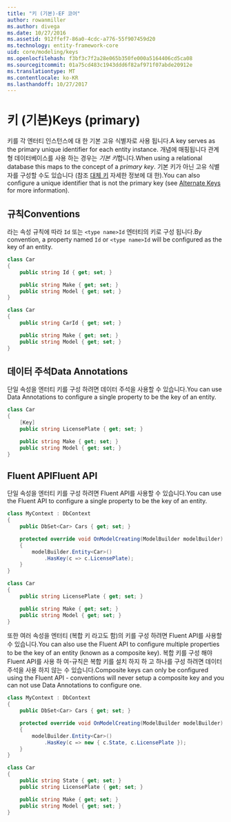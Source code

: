```yaml
---
title: "키 (기본)-EF 코어"
author: rowanmiller
ms.author: divega
ms.date: 10/27/2016
ms.assetid: 912ffef7-86a0-4cdc-a776-55f907459d20
ms.technology: entity-framework-core
uid: core/modeling/keys
ms.openlocfilehash: f3bf3c7f2a28e065b350fe000a5164406cd5ca08
ms.sourcegitcommit: 01a75cd483c1943ddd6f82af971f07abde20912e
ms.translationtype: MT
ms.contentlocale: ko-KR
ms.lasthandoff: 10/27/2017
---
```

# <a name="keys-primary"></a><span data-ttu-id="2640c-102">키 (기본)</span><span class="sxs-lookup"><span data-stu-id="2640c-102">Keys (primary)</span></span>

<span data-ttu-id="2640c-103">키를 각 엔터티 인스턴스에 대 한 기본 고유 식별자로 사용 됩니다.</span><span class="sxs-lookup"><span data-stu-id="2640c-103">A key serves as the primary unique identifier for each entity instance.</span></span> <span data-ttu-id="2640c-104">개념에 매핑됩니다 관계형 데이터베이스를 사용 하는 경우는 *기본 키*합니다.</span><span class="sxs-lookup"><span data-stu-id="2640c-104">When using a relational database this maps to the concept of a *primary key*.</span></span> <span data-ttu-id="2640c-105">기본 키가 아닌 고유 식별자를 구성할 수도 있습니다 (참조 [대체 키](alternate-keys.md) 자세한 정보에 대 한).</span><span class="sxs-lookup"><span data-stu-id="2640c-105">You can also configure a unique identifier that is not the primary key (see [Alternate Keys](alternate-keys.md) for more information).</span></span>

## <a name="conventions"></a><span data-ttu-id="2640c-106">규칙</span><span class="sxs-lookup"><span data-stu-id="2640c-106">Conventions</span></span>

<span data-ttu-id="2640c-107">라는 속성 규칙에 따라 `Id` 또는 `<type name>Id` 엔터티의 키로 구성 됩니다.</span><span class="sxs-lookup"><span data-stu-id="2640c-107">By convention, a property named `Id` or `<type name>Id` will be configured as the key of an entity.</span></span>

<!-- [!code-csharp[Main](samples/core/Modeling/Conventions/Samples/KeyId.cs?highlight=3)] -->
``` csharp
class Car
{
    public string Id { get; set; }

    public string Make { get; set; }
    public string Model { get; set; }
}
```

<!-- [!code-csharp[Main](samples/core/Modeling/Conventions/Samples/KeyTypeNameId.cs?highlight=3)] -->
``` csharp
class Car
{
    public string CarId { get; set; }

    public string Make { get; set; }
    public string Model { get; set; }
}
```

## <a name="data-annotations"></a><span data-ttu-id="2640c-108">데이터 주석</span><span class="sxs-lookup"><span data-stu-id="2640c-108">Data Annotations</span></span>

<span data-ttu-id="2640c-109">단일 속성을 엔터티 키를 구성 하려면 데이터 주석을 사용할 수 있습니다.</span><span class="sxs-lookup"><span data-stu-id="2640c-109">You can use Data Annotations to configure a single property to be the key of an entity.</span></span>

<!-- [!code-csharp[Main](samples/core/Modeling/DataAnnotations/Samples/KeySingle.cs?highlight=3,4)] -->
``` csharp
class Car
{
    [Key]
    public string LicensePlate { get; set; }

    public string Make { get; set; }
    public string Model { get; set; }
}
```

## <a name="fluent-api"></a><span data-ttu-id="2640c-110">Fluent API</span><span class="sxs-lookup"><span data-stu-id="2640c-110">Fluent API</span></span>

<span data-ttu-id="2640c-111">단일 속성을 엔터티 키를 구성 하려면 Fluent API를 사용할 수 있습니다.</span><span class="sxs-lookup"><span data-stu-id="2640c-111">You can use the Fluent API to configure a single property to be the key of an entity.</span></span>

<!-- [!code-csharp[Main](samples/core/Modeling/FluentAPI/Samples/KeySingle.cs?highlight=7,8)] -->
``` csharp
class MyContext : DbContext
{
    public DbSet<Car> Cars { get; set; }

    protected override void OnModelCreating(ModelBuilder modelBuilder)
    {
        modelBuilder.Entity<Car>()
            .HasKey(c => c.LicensePlate);
    }
}

class Car
{
    public string LicensePlate { get; set; }

    public string Make { get; set; }
    public string Model { get; set; }
}
```

<span data-ttu-id="2640c-112">또한 여러 속성을 엔터티 (복합 키 라고도 함)의 키를 구성 하려면 Fluent API를 사용할 수 있습니다.</span><span class="sxs-lookup"><span data-stu-id="2640c-112">You can also use the Fluent API to configure multiple properties to be the key of an entity (known as a composite key).</span></span> <span data-ttu-id="2640c-113">복합 키를 구성 해야 Fluent API를 사용 하 여-규칙은 복합 키를 설치 하지 하 고 하나를 구성 하려면 데이터 주석을 사용 하지 않는 수 있습니다.</span><span class="sxs-lookup"><span data-stu-id="2640c-113">Composite keys can only be configured using the Fluent API - conventions will never setup a composite key and you can not use Data Annotations to configure one.</span></span>

<!-- [!code-csharp[Main](samples/core/Modeling/FluentAPI/Samples/KeyComposite.cs?highlight=7,8)] -->
``` csharp
class MyContext : DbContext
{
    public DbSet<Car> Cars { get; set; }

    protected override void OnModelCreating(ModelBuilder modelBuilder)
    {
        modelBuilder.Entity<Car>()
            .HasKey(c => new { c.State, c.LicensePlate });
    }
}

class Car
{
    public string State { get; set; }
    public string LicensePlate { get; set; }

    public string Make { get; set; }
    public string Model { get; set; }
}
```
